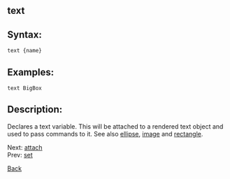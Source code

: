## text

## Syntax:
`text {name}`

## Examples:
`text BigBox`

## Description:
Declares a text variable. This will be attached to a rendered text object and used to pass commands to it. See also [ellipse](ellipse.md), [image](image.md) and [rectangle](rectangle.md).

Next: [attach](attach.md)  
Prev: [set](set.md)

[Back](../../README.md)
